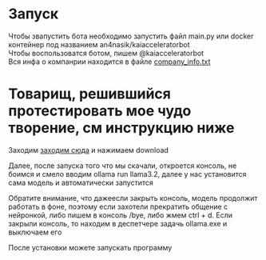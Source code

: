 <h1>Запуск</h1>
<p>Чтобы звапустить бота необходимо запустить файл main.py или docker контейнер под названием an4nasik/kaiacceleratorbot
<br>
Чтобы воспользоватся ботом, пишем @kaiacceleratorbot<br>
Вся инфа о компанрии находится в файле <a href="https://github.com/An4nasik/kaiacceleratorbot/blob/main/company_info.txt">company_info.txt</a></p>
<h1>Товарищ, решившийся протестировать мое чудо творение, см инструкцию ниже</h1>
<p>Заходим <a href="https://ollama.com/download">заходим сюда</a> и нажимаем download</p>
<p>Далее, после запуска того что мы скачали, откроется консоль, не боимся и смело вводим ollama run llama3.2, далее у нас установится сама модель и автоматически запустится</p>
<p>Обратите внимание, что дажеесли закрыть консоль, модель продолжит работать в фоне, поэтому если захотели прекратить общение с нейронкой, либо пишем в консоль /bye, либо жмем ctrl + d. Если закрыли консоль, то находим в деспетчере задачь ollama.exe и выключаем его</p>
<p>После установки можете запускать программу</p>
